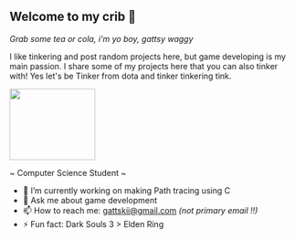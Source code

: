 ## Welcome to my crib 🛌

*Grab some tea or cola, i'm yo boy, gattsy waggy*

I like tinkering and post random projects here, but game developing is my main passion. I share some of my projects here that you can also tinker with! Yes let's be Tinker from dota and tinker tinkering tink.

<img src="https://cdn.akamai.steamstatic.com/apps/dota2/videos/dota_react/heroes/renders/tinker.png" width="150" height="125">



~ Computer Science Student ~
- 🔭 I’m currently working on making Path tracing using C
- 💬 Ask me about game development
- 📫 How to reach me: gattskii@gmail.com *(not primary email !!)*
- ⚡ Fun fact: Dark Souls 3 > Elden Ring
<!--
**Gattskii/Gattskii** is a ✨ _special_ ✨ repository because its `README.md` (this file) appears on your GitHub profile.

Here are some ideas to get you started:

- 🔭 I’m currently working on ...
- 🌱 I’m currently learning ...
- 👯 I’m looking to collaborate on ...
- 🤔 I’m looking for help with ...
- 💬 Ask me about ...
- 📫 How to reach me: ...
- 😄 Pronouns: ...
- ⚡ Fun fact: ...
-->
